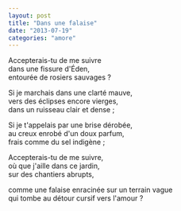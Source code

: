 ```yaml
---
layout: post
title: "Dans une falaise"
date: "2013-07-19"
categories: "amore"
---
```


Accepterais-tu de me suivre  
dans une fissure d'Éden,  
entourée de rosiers sauvages ?  

Si je marchais dans une clarté mauve,  
vers des éclipses encore vierges,  
dans un ruisseau clair et dense ;  

Si je t'appelais par une brise dérobée,  
au creux enrobé d'un doux parfum,  
frais comme du sel indigène ;  

Accepterais-tu de me suivre,  
où que j'aille dans ce jardin,  
sur des chantiers abrupts,  

comme une falaise enracinée sur un terrain vague  
qui tombe au détour cursif vers l'amour ?  
